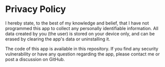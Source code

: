 # Privacy Policy

I hereby state, to the best of my knowledge and belief, that I have not programmed this app to collect any personally identifiable information. All data created by you (the user) is stored on your device only, and can be erased by clearing the app's data or uninstalling it.

The code of this app is available in this repository.
If you find any security vulnerability or have any question regarding the app, please contact me or post a discussion on GitHub. 